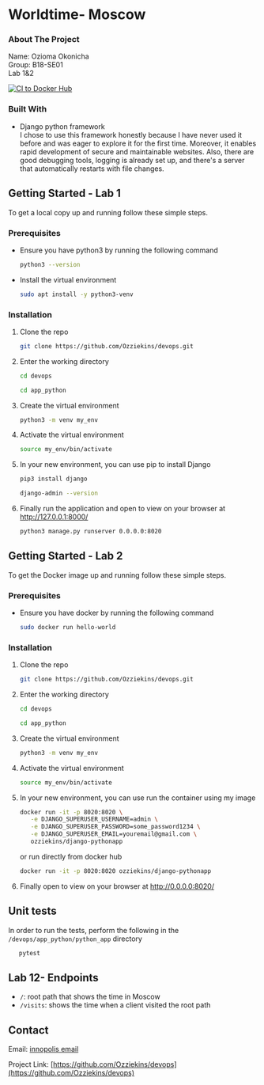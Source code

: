 # Worldtime- Moscow

### About The Project

Name: Ozioma Okonicha  
Group: B18-SE01  
Lab 1&2  

[![CI to Docker Hub](https://github.com/Ozziekins/devops/actions/workflows/main.yml/badge.svg)](https://github.com/Ozziekins/devops/actions/workflows/main.yml)

### Built With

* Django python framework  
I chose to use this framework honestly because I have never used it before and was eager to explore it for the first time. Moreover, it enables rapid development of secure and maintainable websites. Also, there are good debugging tools, logging is already set up, and there's a server that automatically restarts with file changes.


## Getting Started - Lab 1 

To get a local copy up and running follow these simple steps.

### Prerequisites 

* Ensure you have python3 by running the following command
  ```sh
  python3 --version
  ```
* Install the virtual environment
  ```sh
  sudo apt install -y python3-venv
  ```

### Installation

1. Clone the repo
   ```sh
   git clone https://github.com/Ozziekins/devops.git
   ```
2. Enter the working directory
   ```sh
   cd devops
   
   cd app_python
   ```
3. Create the virtual environment
   ```sh
   python3 -m venv my_env
   ```
4. Activate the virtual environment
   ```sh
   source my_env/bin/activate
   ```
5. In your new environment, you can use pip to install Django
   ```sh
   pip3 install django

   django-admin --version
   ```
6. Finally run the application and open to view on your browser at http://127.0.0.1:8000/
   ```sh
   python3 manage.py runserver 0.0.0.0:8020
   ```


## Getting Started - Lab 2 

To get the Docker image up and running follow these simple steps.

### Prerequisites 

* Ensure you have docker by running the following command
  ```sh
  sudo docker run hello-world
  ```

### Installation

1. Clone the repo
   ```sh
   git clone https://github.com/Ozziekins/devops.git
   ```
2. Enter the working directory
   ```sh
   cd devops

   cd app_python
   ```
3. Create the virtual environment
   ```sh
   python3 -m venv my_env
   ```
4. Activate the virtual environment
   ```sh
   source my_env/bin/activate
   ```
5. In your new environment, you can use run the container using my image
   ```sh
   docker run -it -p 8020:8020 \
      -e DJANGO_SUPERUSER_USERNAME=admin \
      -e DJANGO_SUPERUSER_PASSWORD=some_password1234 \
      -e DJANGO_SUPERUSER_EMAIL=youremail@gmail.com \
      ozziekins/django-pythonapp
   ```  
   or run directly from docker hub    
   ```sh
   docker run -it -p 8020:8020 ozziekins/django-pythonapp
   ```  
6. Finally open to view on your browser at http://0.0.0.0:8020/  

## Unit tests

In order to run the tests, perform the following in the `/devops/app_python/python_app` directory  
```sh
   pytest
```  


## Lab 12- Endpoints  

- `/`: root path that shows the time in Moscow  
- `/visits`: shows the time when a client visited the root path


## Contact

Email: [innopolis email](mailto:o.okonicha@innopolis.university)  

Project Link: [https://github.com/Ozziekins/devops](https://github.com/Ozziekins/devops)




